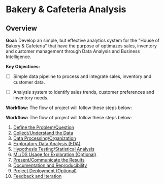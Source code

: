 # Bakery & Cafeteria Analysis

## Overview

**Goal:** Develop an simple, but effective analytics system for the "House of Bakery & Cafeteria" that have the purpose of optimazes sales, inventory and customer management through Data Analysis and Business Intelligence.

**Key Objectives:**
- [ ] Simple data pipeline to process and integrate sales, inventory and customer data.
- [ ] Analysis system to identify sales trends, customer preferences and inventory needs.


**Workflow:** The flow of project will follow these steps below:

**Workflow:** The flow of project will follow these steps below:

1. [Define the Problem/Question](docs/project_workflow.md#1-define-the-problemquestion)
2. [Collect/Understand the Data](docs/project_workflow.md#2-collectunderstand-the-data)
3. [Data Processing/Organization](docs/project_workflow.md#3-data-processingorganization)
4. [Exploratory Data Analysis (EDA)](docs/project_workflow.md#4-exploratory-data-analysis-eda)
5. [Hypothesis Testing/Statistical Analysis](docs/project_workflow.md#5-hypothesis-testingstatistical-analysis)
6. [ML/DS Usage for Exploration (Optional)](docs/project_workflow.md#6-mlds-usage-for-exploration-optional)
7. [Present/Communicate the Results](docs/project_workflow.md#7-presentcommunicate-the-results)
8. [Documentation and Reproducibility](docs/project_workflow.md#8-documentation-and-reproducibility)
9. [Project Deployment (Optional)](docs/project_workflow.md#9-project-deployment-optional)
10. [Feedback and Iteration](docs/project_workflow.md#10-feedback-and-iteration)
